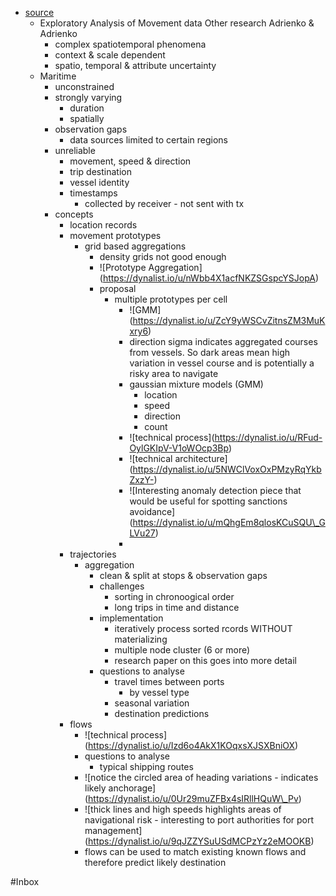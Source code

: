 - [source](https://www.youtube.com/watch?v=dRE9Zl7jpUA&ab\_channel=RGS-IBGGIScienceResearchGroup)
    - Exploratory Analysis of Movement data
      Other research Adrienko & Adrienko
        - complex spatiotemporal phenomena
        - context & scale dependent
        - spatio, temporal & attribute uncertainty
    - Maritime
        - unconstrained
        - strongly varying
            - duration
            - spatially
        - observation gaps
            - data sources limited to certain regions
        - unreliable
            - movement, speed & direction
            - trip destination
            - vessel identity
            - timestamps
                - collected by receiver - not sent with tx
        - concepts
            - location records
            - movement prototypes
                - grid based aggregations
                    - density grids not good enough
                    -  !\[Prototype Aggregation\](https://dynalist.io/u/nWbb4X1acfNKZSGspcYSJopA) 
                    - proposal
                        - multiple prototypes per cell
                            -  !\[GMM\](https://dynalist.io/u/ZcY9yWSCvZitnsZM3MuKxry6) 
                            - direction sigma indicates aggregated courses from vessels. So dark areas mean high variation in vessel course and is potentially a risky area to navigate
                            - gaussian mixture models (GMM)
                                - location
                                - speed
                                - direction
                                - count
                            -  !\[technical process\](https://dynalist.io/u/RFud-OylGKIpV-V1oWOcp3Bp) 
                            -  !\[technical architecture\](https://dynalist.io/u/5NWClVoxOxPMzyRqYkbZxzY-) 
                            -  !\[Interesting anomaly detection piece that would be useful for spotting sanctions avoidance\](https://dynalist.io/u/mQhgEm8qlosKCuSQU\_GLVu27) 
                            - 
            - trajectories
                - aggregation
                    - clean & split at stops & observation gaps
                    - challenges
                        - sorting in chronoogical order
                        - long trips in time and distance
                    - implementation
                        - iteratively process sorted rcords WITHOUT materializing
                        - multiple node cluster (6 or more)
                        - research paper on this goes into more detail
                    - questions to analyse
                        - travel times between ports
                            - by vessel type
                        - seasonal variation
                        - destination predictions
            - flows
                -  !\[technical process\](https://dynalist.io/u/Izd6o4AkX1KOqxsXJSXBniOX) 
                - questions to analyse
                    - typical shipping routes
                -  !\[notice the circled area of heading variations - indicates likely anchorage\](https://dynalist.io/u/0Ur29muZFBx4sIRllHQuW\_Pv)
                -  !\[thick lines and high speeds highlights areas of navigational risk -  interesting to port authorities for port management\](https://dynalist.io/u/9qJZZYSuUSdMCPzYz2eMOOKB)  
                - flows can be used to match existing known flows and therefore predict likely destination


#Inbox